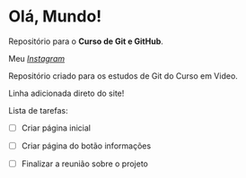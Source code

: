 # Olá, Mundo!
 Repositório para o **Curso de Git e GitHub**.
 
 Meu [*Instagram*](https://instagram.com/arrudajr15)

 Repositório criado para os estudos de Git do Curso em Video.
 
 Linha adicionada direto do site!
 
 Lista de tarefas:
 - [ ] Criar página inicial
 - [ ] Criar página do botão informações
 - [ ] Finalizar a reunião sobre o projeto

